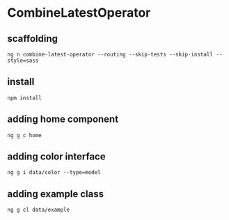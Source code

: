 # CombineLatestOperator

## scaffolding

```shell
ng n combine-latest-operator --routing --skip-tests --skip-install --style=sass
```

## install

```shell
npm install
```

## adding home component

```shell
ng g c home
```

## adding color interface

```shell
ng g i data/color --type=model
```

## adding example class

```shell
ng g cl data/example
```
